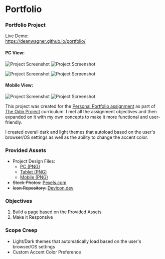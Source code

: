 # Portfolio
### Portfolio Project

Live Demo:  
https://deanwagner.github.io/portfolio/

#### PC View:  
![Project Screenshot](https://deanwagner.github.io/portfolio/img/portfolio-pc-light.png) ![Project Screenshot](https://deanwagner.github.io/portfolio/img/portfolio-pc-dark.png)

![Project Screenshot](https://deanwagner.github.io/portfolio/img/portfolio-pc-red.png) ![Project Screenshot](https://deanwagner.github.io/portfolio/img/portfolio-pc-amber.png)

#### Mobile View:  
![Project Screenshot](https://deanwagner.github.io/portfolio/img/portfolio-mobile-dark.png) ![Project Screenshot](https://deanwagner.github.io/portfolio/img/portfolio-mobile-magenta.png)

This project was created for the [Personal Portfolio assignment](https://www.theodinproject.com/paths/full-stack-javascript/courses/advanced-html-and-css/lessons/personal-portfolio) as part of [The Odin Project](https://www.theodinproject.com) curriculum. I met all the assignment objectives and then expanded on it with my own concepts to make it more functional and user-friendly.

I created overall dark and light themes that autoload based on the user's browser/OS settings as well as the ability to change the accent color.

### Provided Assets

* Project Design Files:   
  - [PC (PNG)](https://cdn.statically.io/gh/TheOdinProject/curriculum/main/html_css/project_portfolio/portfolio.png)  
  - [Tablet (PNG)](https://cdn.statically.io/gh/TheOdinProject/curriculum/main/html_css/project_portfolio/portfolio%20tablet.png)  
  - [Mobile (PNG)](https://cdn.statically.io/gh/TheOdinProject/curriculum/main/html_css/project_portfolio/portfolio%20mobile.png)  
* ~~Stock Photos:~~ [Pexels.com](https://www.pexels.com/)
* ~~Icon Repository:~~ [Devicon.dev](https://devicon.dev/)

### Objectives

1. Build a page based on the Provided Assets
2. Make it Responsive

### Scope Creep

* Light/Dark themes that automatically load based on the user's browser/OS settings
* Custom Accent Color Preference
